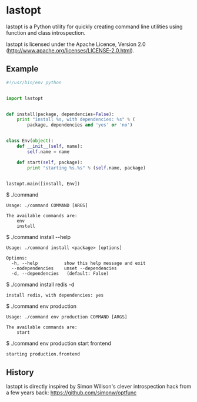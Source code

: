 lastopt
=======

lastopt is a Python utility for quickly creating command line utilities using
function and class introspection.

lastopt is licensed under the Apache Licence, Version 2.0
(http://www.apache.org/licenses/LICENSE-2.0.html).

Example
-------

```python
#!/usr/bin/env python


import lastopt


def install(package, dependencies=False):
    print "install %s, with dependencies: %s" % (
        package, dependencies and 'yes' or 'no')


class Env(object):
    def __init__(self, name):
        self.name = name

    def start(self, package):
        print "starting %s.%s" % (self.name, package)


lastopt.main([install, Env])
```

$ ./command

    Usage: ./command COMMAND [ARGS]

    The available commands are:
        env
        install

$ ./command install --help

    Usage: ./command install <package> [options]

    Options:
      -h, --help          show this help message and exit
      --nodependencies    unset --dependencies
      -d, --dependencies   (default: False)

$ ./command install redis -d

    install redis, with dependencies: yes

$ ./command env production

    Usage: ./command env production COMMAND [ARGS]

    The available commands are:
        start

$ ./command env production start frontend

    starting production.frontend

History
-------

lastopt is directly inspired by Simon Willson's clever introspection hack from
a few years back: https://github.com/simonw/optfunc
